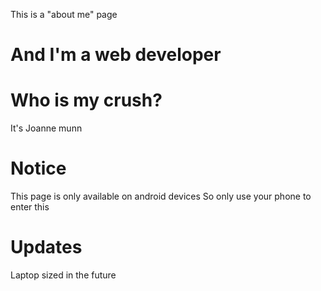 This is a "about me" page 
# And I'm a web developer 

# Who is my crush?
It's Joanne munn

# Notice
This page is only available on android devices
So only use your phone to enter this

# Updates
Laptop sized in the future